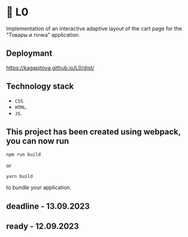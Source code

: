 # 🚀 L0
  Implementation of an interactive adaptive layout of the cart page for the "Товары и точка" application.

## Deploymant 

https://kagapitova.github.io/L0/dist/


## Technology stack

- `CSS`.
- `HTML`.
- `JS`.

## This project has been created using **webpack**, you can now run

``` 
npm run build
```

or

```
yarn build
```

to bundle your application.

## deadline - 13.09.2023 
## ready - 12.09.2023

